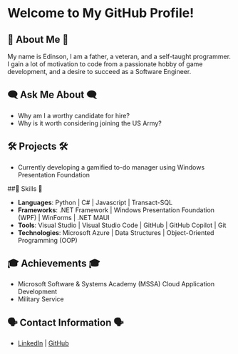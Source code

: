 # Welcome to My GitHub Profile!

## 👋 About Me 👋
My name is Edinson, I am a father, a veteran, and a self-taught programmer. I gain a lot of motivation to code from a passionate hobby of game development, and a desire to succeed as a Software Engineer.

## 🗨 Ask Me About 🗨 
- Why am I a worthy candidate for hire?
- Why is it worth considering joining the US Army?

## 🛠 Projects 🛠
- Currently developing a gamified to-do manager using Windows Presentation Foundation

##🔋 Skills 🔋
- **Languages**: Python | C# | Javascript | Transact-SQL
- **Frameworks**: .NET Framework | Windows Presentation Foundation (WPF) | WinForms | .NET MAUI
- **Tools**: Visual Studio | Visual Studio Code | GitHub | GitHub Copilot | Git
- **Technologies**: Microsoft Azure | Data Structures | Object-Oriented Programming (OOP)

## 🎓 Achievements 🎓
- Microsoft Software & Systems Academy (MSSA) Cloud Application Development
- Military Service

## 🗣 Contact Information 🗣
- [LinkedIn](https://www.linkedin.com/in/edinson-cabral/) | [GitHub](https://github.com/official-nosnid3/)
